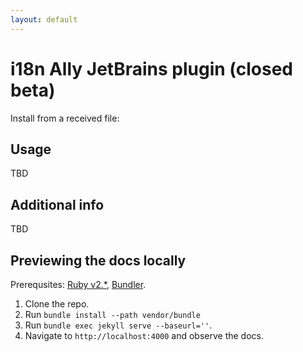 ```yaml
---
layout: default
---
```


# i18n Ally JetBrains plugin (closed beta)

Install from a received file:

## Usage

TBD


## Additional info

TBD


## Previewing the docs locally

Prerequsites: [Ruby v2.*](https://www.ruby-lang.org/en/documentation/installation/#homebrew), [Bundler](https://bundler.io/).

1. Clone the repo.
2. Run `bundle install --path vendor/bundle`
3. Run `bundle exec jekyll serve --baseurl=''`.
4. Navigate to `http://localhost:4000` and observe the docs.
